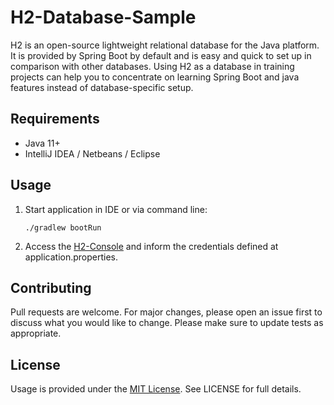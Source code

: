 # H2-Database-Sample

H2 is an open-source lightweight relational database for the Java platform. It is provided by Spring Boot by default and is easy and quick to set up in comparison with other databases. Using H2 as a database in training projects can help you to concentrate on learning Spring Boot and java features instead of database-specific setup.

## Requirements

- Java 11+
- IntelliJ IDEA / Netbeans / Eclipse

## Usage

1) Start application in IDE or via command line:

    ```
    ./gradlew bootRun
    ```  

2) Access the [H2-Console](localhost:8080/h2-console) and inform the credentials defined at application.properties.

## Contributing

Pull requests are welcome. For major changes, please open an issue first to discuss what you would like to change.  Please make sure to update tests as appropriate.

## License

Usage is provided under the [MIT License](https://mit-license.org/). See LICENSE for full details.

